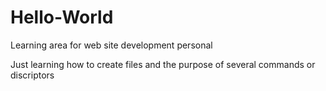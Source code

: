 # Hello-World
Learning area for web site development personal

Just learning how to create files and the purpose of several commands or discriptors
